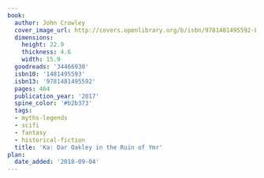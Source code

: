 ```yaml
---
book:
  author: John Crowley
  cover_image_url: http://covers.openlibrary.org/b/isbn/9781481495592-L.jpg
  dimensions:
    height: 22.9
    thickness: 4.6
    width: 15.9
  goodreads: '34466930'
  isbn10: '1481495593'
  isbn13: '9781481495592'
  pages: 464
  publication_year: '2017'
  spine_color: '#b2b373'
  tags:
  - myths-legends
  - scifi
  - fantasy
  - historical-fiction
  title: 'Ka: Dar Oakley in the Ruin of Ymr'
plan:
  date_added: '2018-09-04'
---
```

